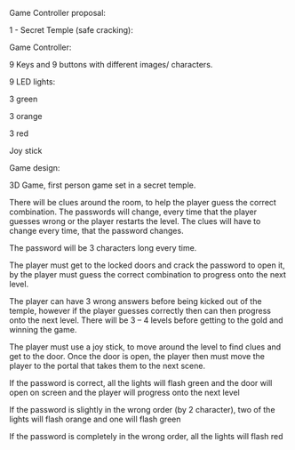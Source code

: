 Game Controller proposal: 

1 - Secret Temple (safe cracking): 

Game Controller: 

9 Keys and 9 buttons with different images/ characters. 

9 LED lights: 

3 green 

3 orange  

3 red 

Joy stick 

 

Game design:  

3D Game, first person game set in a secret temple.  

There will be clues around the room, to help the player guess the correct combination. The passwords will change, every time that the player guesses wrong or the player restarts the level. The clues will have to change every time, that the password changes.  

The password will be 3 characters long every time. 

The player must get to the locked doors and crack the password to open it, by the player must guess the correct combination to progress onto the next level.  

The player can have 3 wrong answers before being kicked out of the temple, however if the player guesses correctly then can then progress onto the next level. There will be 3 – 4 levels before getting to the gold and winning the game. 

The player must use a joy stick, to move around the level to find clues and get to the door. Once the door is open, the player then must move the player to the portal that takes them to the next scene.  

 

If the password is correct, all the lights will flash green and the door will open on screen and the player will progress onto the next level 

If the password is slightly in the wrong order (by 2 character), two of the lights will flash orange and one will flash green 

If the password is completely in the wrong order, all the lights will flash red   
